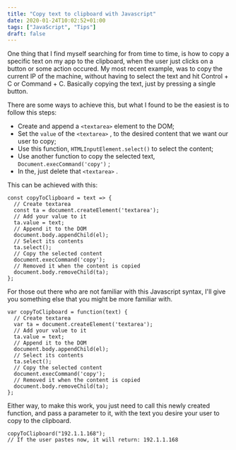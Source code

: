 ```yaml
---
title: "Copy text to clipboard with Javascript"
date: 2020-01-24T10:02:52+01:00
tags: ["JavaScript", "Tips"]
draft: false
---
```


One thing that I find myself searching for from time to time, is how to copy a specific text on my app to the clipboard, when the user just clicks on a button or some action occured. My most recent example, was to copy the current IP of the machine, without having to select the text and hit Control + C or Command + C. Basically copying the text, just by pressing a single button.

There are some ways to achieve this, but what I found to be the easiest is to follow this steps:

-   Create and append a `<textarea>` element to the DOM;
-   Set the `value` of the `<textarea>` , to the desired content that we want our user to copy;
-   Use this function, `HTMLInputElement.select()`  to select the content;
-   Use another function to copy the selected text, `Document.execCommand('copy')` ;
-   In the, just delete that `<textarea>` .

This can be achieved with this:

```
const copyToClipboard = text => {
  // Create textarea  
  const ta = document.createElement('textarea');
  // Add your value to it
  ta.value = text;
  // Append it to the DOM
  document.body.appendChild(el);
  // Select its contents
  ta.select();
  // Copy the selected content
  document.execCommand('copy');
  // Removed it when the content is copied
  document.body.removeChild(ta);
};
```

For those out there who are not familiar with this Javascript syntax, I'll give you something else that you might be more familiar with.

```
var copyToClipboard = function(text) {
  // Create textarea  
  var ta = document.createElement('textarea');
  // Add your value to it
  ta.value = text;
  // Append it to the DOM
  document.body.appendChild(el);
  // Select its contents
  ta.select();
  // Copy the selected content
  document.execCommand('copy');
  // Removed it when the content is copied
  document.body.removeChild(ta);
};
```

Either way, to make this work, you just need to call this newly created function, and pass a parameter to it, with the text you desire your user to copy to the clipboard.

```
copyToClipboard("192.1.1.168");
// If the user pastes now, it will return: 192.1.1.168
```
